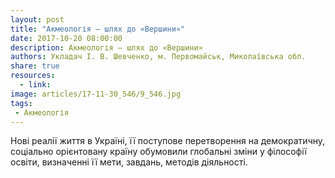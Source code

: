 ```yaml
---
layout: post
title: "Акмеологія — шлях до «Вершини»"
date: 2017-10-20 08:00:00
description: Акмеологія — шлях до «Вершини»
authors: Укладач І. В. Шевченко, м. Первомайськ, Миколаївська обл.
share: true
resources:
  - link:
image: articles/17-11-30_546/9_546.jpg
tags:
 - Акмеологія
---
```


Нові реалії життя в Україні, її поступове перетворення на демократичну, соціально орієнтовану країну обумовили глобальні зміни у філософії освіти, визначенні її мети, завдань, методів діяльності.
